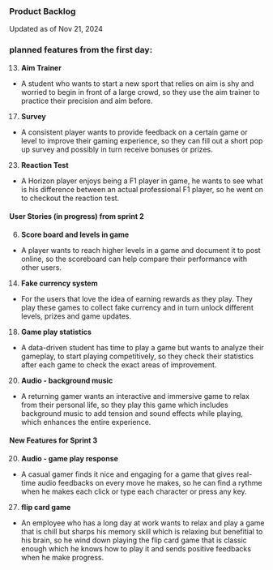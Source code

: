 ### Product Backlog

Updated as of Nov 21, 2024


### planned features from the first day:
13. **Aim Trainer**

- A student who wants to start a new sport that relies on aim is shy and worried to begin in front of a large crowd, so they use the aim trainer to practice their precision and aim before.


17. **Survey**

- A consistent player wants to provide feedback on a certain game or level to improve their gaming experience, so they can fill out a short pop up survey and possibly in turn receive bonuses or prizes.

23. **Reaction Test**

- A Horizon player enjoys being a F1 player in game, he wants to see what is his difference between an actual professional F1 player, so he went on to checkout the reaction test.


#### User Stories (in progress) from sprint 2

6. **Score board and levels in game**

- A player wants to reach higher levels in a game and document it to post online, so the scoreboard can help compare their performance with other users.

14. **Fake currency system**

- For the users that love the idea of earning rewards as they play. They play these games to collect fake currency and in turn unlock different levels, prizes and game updates.

18. **Game play statistics**

- A data-driven student has time to play a game but wants to analyze their gameplay, to start playing competitively, so they check their statistics after each game to check the exact areas of improvement.

20. **Audio - background music**

- A returning gamer wants an interactive and immersive game to relax from their personal life, so they play this game which includes background music to add tension and sound effects while playing, which enhances the entire experience.


#### New Features for Sprint 3


20. **Audio - game play response**

- A casual gamer finds it nice and engaging for a game that gives real-time audio feedbacks on every move he makes, so he can find a rythme when he makes each click or type each character or press any key.


27. **flip card game**

- An employee who has a long day at work wants to relax and play a game that is chill but sharps his memory skill which is relaxing but benefitial to his brain, so he wind down playing the flip card game that is classic enough which he knows how to play it and sends positive feedbacks when he make progress.


